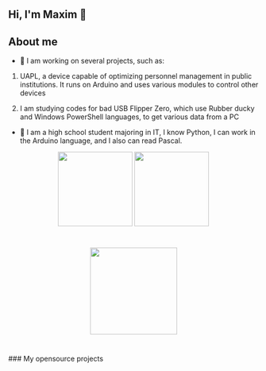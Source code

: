 ## Hi, I'm Maxim 👋

## About me
- 🔭 I am working on several projects, such as:

1. UAPL, a device capable of optimizing personnel management in public institutions. It runs on Arduino and uses various modules to control other devices

2. I am studying codes for bad USB Flipper Zero, which use Rubber ducky and Windows PowerShell languages, to get various data from a PC

- 🌱 I am a high school student majoring in IT, I know Python, I can work in the Arduino language, and I also can read Pascal.

<p align='center'>
   <a href="https://github-readme-stats.vercel.app/api?username=EXE1S10R&show_icons=true&count_private=true&theme=tokyonight">
       <img height=150 src="https://github-readme-stats.vercel.app/api?username=EXE1S10R&show_icons=true&count_private=true&theme=tokyonight"/></a>
   <a href="https://github.com/EXE1S10R/github-readme-stats">
       <img height=150 src="https://github-readme-stats.vercel.app/api/top-langs/?username=EXE1S10R&layout=compact&theme=tokyonight"/></a>
</p>
<div align="center" style="margin: 40px 0">
   <a href="https://github.com/EXE1S10R/github-profile-views-counter">
       <img width="175px" src="https://komarev.com/ghpvc/?username=EXE1S10R&color=4d38e5">
   </a>
</div>
### My opensource projects
